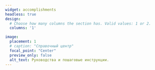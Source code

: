 ```yaml
---
widget: accomplishments
headless: true
design:
  # Choose how many columns the section has. Valid values: 1 or 2.
  columns: '1'

image:
  placement: 1
  # caption: "Справочный центр"
  focal_point: "Center"
  preview_only: false
  alt_text: Руководства и пошаговые инструкции.
---
```


